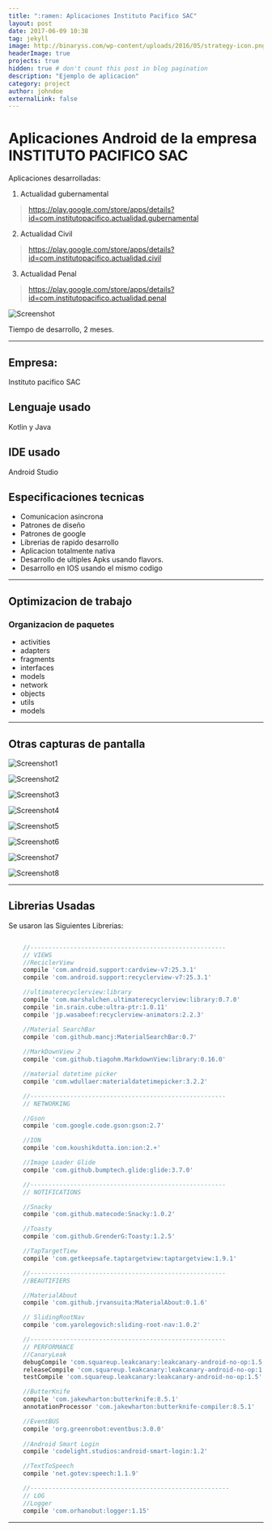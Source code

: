 ```yaml
---
title: ":ramen: Aplicaciones Instituto Pacifico SAC"
layout: post
date: 2017-06-09 10:38
tag: jekyll
image: http://binaryss.com/wp-content/uploads/2016/05/strategy-icon.png
headerImage: true
projects: true
hidden: true # don't count this post in blog pagination
description: "Ejemplo de aplicacion"
category: project
author: johndoe
externalLink: false
---
```

# Aplicaciones Android de la empresa INSTITUTO PACIFICO SAC
Aplicaciones desarrolladas:
1. Actualidad gubernamental
> https://play.google.com/store/apps/details?id=com.institutopacifico.actualidad.gubernamental
2. Actualidad Civil
> https://play.google.com/store/apps/details?id=com.institutopacifico.actualidad.civil
3. Actualidad Penal
> https://play.google.com/store/apps/details?id=com.institutopacifico.actualidad.penal

![Screenshot](https://raw.githubusercontent.com/nandorrb/desarrollo_de_aplicaciones/master/assets/Application_AG/Screenshot_1497039203.png)

Tiempo de desarrollo, 2 meses.

---

## Empresa:
Instituto pacifico SAC

## Lenguaje usado
Kotlin y Java

## IDE usado
Android Studio

## Especificaciones tecnicas

- Comunicacion asincrona
- Patrones de diseño
- Patrones de google
- Librerias de rapido desarrollo
- Aplicacion totalmente nativa
- Desarrollo de ultiples Apks usando flavors.
- Desarrollo en IOS usando el mismo codigo

---
## Optimizacion de trabajo
### Organizacion de paquetes
* activities
* adapters
* fragments
* interfaces 
* models
* network
* objects
* utils
* models


---
## Otras capturas de pantalla
![Screenshot1](https://raw.githubusercontent.com/nandorrb/desarrollo_de_aplicaciones/master/assets/Application_AG/Screenshot_1497023110.png)

![Screenshot2](https://raw.githubusercontent.com/nandorrb/desarrollo_de_aplicaciones/master/assets/Application_AG/Screenshot_1497023188.png)

![Screenshot3](https://raw.githubusercontent.com/nandorrb/desarrollo_de_aplicaciones/master/assets/Application_AG/Screenshot_1497023182.png)

![Screenshot4](https://raw.githubusercontent.com/nandorrb/desarrollo_de_aplicaciones/master/assets/Application_AG/Screenshot_1497023177.png)

![Screenshot5](https://raw.githubusercontent.com/nandorrb/desarrollo_de_aplicaciones/master/assets/Application_AG/Screenshot_1497023171.png)

![Screenshot6](https://raw.githubusercontent.com/nandorrb/desarrollo_de_aplicaciones/master/assets/Application_AG/Screenshot_1497023166.png)

![Screenshot7](https://raw.githubusercontent.com/nandorrb/desarrollo_de_aplicaciones/master/assets/Application_AG/Screenshot_1497023159.png)

![Screenshot8](https://raw.githubusercontent.com/nandorrb/desarrollo_de_aplicaciones/master/assets/Application_AG/Screenshot_1497023154.png)


---

## Librerias Usadas
Se usaron las Siguientes Librerias:

```gradle

    //------------------------------------------------------
    // VIEWS
    //ReciclerView
    compile 'com.android.support:cardview-v7:25.3.1'
    compile 'com.android.support:recyclerview-v7:25.3.1'

    //ultimaterecyclerview:library
    compile 'com.marshalchen.ultimaterecyclerview:library:0.7.0'
    compile 'in.srain.cube:ultra-ptr:1.0.11'
    compile 'jp.wasabeef:recyclerview-animators:2.2.3'

    //Material SearchBar
    compile 'com.github.mancj:MaterialSearchBar:0.7'
    
    //MarkDownView 2
    compile 'com.github.tiagohm.MarkdownView:library:0.16.0'

    //material datetime picker
    compile 'com.wdullaer:materialdatetimepicker:3.2.2'

    //------------------------------------------------------
    // NETWORKING

    //Gson
    compile 'com.google.code.gson:gson:2.7'

    //ION
    compile 'com.koushikdutta.ion:ion:2.+'

    //Image Loader Glide
    compile 'com.github.bumptech.glide:glide:3.7.0'

    //------------------------------------------------------
    // NOTIFICATIONS

    //Snacky
    compile 'com.github.matecode:Snacky:1.0.2'

    //Toasty
    compile 'com.github.GrenderG:Toasty:1.2.5'

    //TapTargetTiew
    compile 'com.getkeepsafe.taptargetview:taptargetview:1.9.1'

    //------------------------------------------------------
    //BEAUTIFIERS

    //MaterialAbout
    compile 'com.github.jrvansuita:MaterialAbout:0.1.6'

    // SlidingRootNav
    compile 'com.yarolegovich:sliding-root-nav:1.0.2'

    //------------------------------------------------------
    // PERFORMANCE
    //CanaryLeak
    debugCompile 'com.squareup.leakcanary:leakcanary-android-no-op:1.5'
    releaseCompile 'com.squareup.leakcanary:leakcanary-android-no-op:1.5'
    testCompile 'com.squareup.leakcanary:leakcanary-android-no-op:1.5'

    //ButterKnife
    compile 'com.jakewharton:butterknife:8.5.1'
    annotationProcessor 'com.jakewharton:butterknife-compiler:8.5.1'

    //EventBUS
    compile 'org.greenrobot:eventbus:3.0.0'
    
    //Android Smart Login
    compile 'codelight.studios:android-smart-login:1.2'

    //TextToSpeech
    compile 'net.gotev:speech:1.1.9'

    //-------------------------------------------------------
    // LOG
    //Logger
    compile 'com.orhanobut:logger:1.15'
```

---

